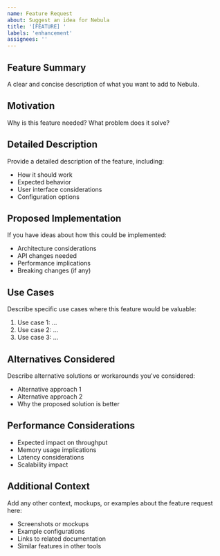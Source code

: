 ```yaml
---
name: Feature Request
about: Suggest an idea for Nebula
title: '[FEATURE] '
labels: 'enhancement'
assignees: ''
---
```


## Feature Summary

A clear and concise description of what you want to add to Nebula.

## Motivation

Why is this feature needed? What problem does it solve?

## Detailed Description

Provide a detailed description of the feature, including:

- How it should work
- Expected behavior
- User interface considerations
- Configuration options

## Proposed Implementation

If you have ideas about how this could be implemented:

- Architecture considerations
- API changes needed
- Performance implications
- Breaking changes (if any)

## Use Cases

Describe specific use cases where this feature would be valuable:

1. Use case 1: ...
2. Use case 2: ...
3. Use case 3: ...

## Alternatives Considered

Describe alternative solutions or workarounds you've considered:

- Alternative approach 1
- Alternative approach 2
- Why the proposed solution is better

## Performance Considerations

- Expected impact on throughput
- Memory usage implications
- Latency considerations
- Scalability impact

## Additional Context

Add any other context, mockups, or examples about the feature request here:

- Screenshots or mockups
- Example configurations
- Links to related documentation
- Similar features in other tools